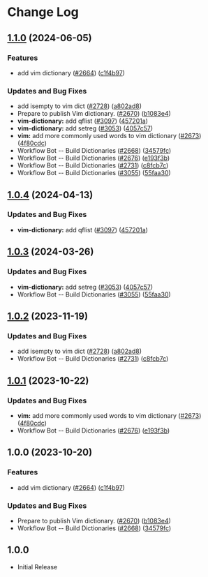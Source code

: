 # Change Log

## [1.1.0](https://github.com/kevintraver/cspell-dicts/compare/@cspell/dict-vim-v1.0.4...@cspell/dict-vim@1.1.0) (2024-06-05)


### Features

* add vim dictionary ([#2664](https://github.com/kevintraver/cspell-dicts/issues/2664)) ([c1f4b97](https://github.com/kevintraver/cspell-dicts/commit/c1f4b97d32aff5fb5b134a56ad0554ecf29ec62c))


### Updates and Bug Fixes

* add isempty to vim dict ([#2728](https://github.com/kevintraver/cspell-dicts/issues/2728)) ([a802ad8](https://github.com/kevintraver/cspell-dicts/commit/a802ad8c42c583abde8aefce0aae3e8bdcb775aa))
* Prepare to publish Vim dictionary. ([#2670](https://github.com/kevintraver/cspell-dicts/issues/2670)) ([b1083e4](https://github.com/kevintraver/cspell-dicts/commit/b1083e486add9eb128ca831dd4e35a4132fe52a8))
* **vim-dictionary:** add qflist ([#3097](https://github.com/kevintraver/cspell-dicts/issues/3097)) ([457201a](https://github.com/kevintraver/cspell-dicts/commit/457201a7761e0714d3b0e53bd3034de0492df530))
* **vim-dictionary:** add setreg ([#3053](https://github.com/kevintraver/cspell-dicts/issues/3053)) ([4057c57](https://github.com/kevintraver/cspell-dicts/commit/4057c57bcb2efee83acf02a5d50433ff55560ffe))
* **vim:** add more commonly used words to vim dictionary ([#2673](https://github.com/kevintraver/cspell-dicts/issues/2673)) ([4f80cdc](https://github.com/kevintraver/cspell-dicts/commit/4f80cdc3eb99a76fcec0897e3ebf535a4ed06724))
* Workflow Bot -- Build Dictionaries ([#2668](https://github.com/kevintraver/cspell-dicts/issues/2668)) ([34579fc](https://github.com/kevintraver/cspell-dicts/commit/34579fc37ad3e2db5a17ddb49f243f01c3449370))
* Workflow Bot -- Build Dictionaries ([#2676](https://github.com/kevintraver/cspell-dicts/issues/2676)) ([e193f3b](https://github.com/kevintraver/cspell-dicts/commit/e193f3b4d7f36f799c389ce8d488707d5330204a))
* Workflow Bot -- Build Dictionaries ([#2731](https://github.com/kevintraver/cspell-dicts/issues/2731)) ([c8fcb7c](https://github.com/kevintraver/cspell-dicts/commit/c8fcb7c9b5e3adf1f977634ca81802d69d20749b))
* Workflow Bot -- Build Dictionaries ([#3055](https://github.com/kevintraver/cspell-dicts/issues/3055)) ([55faa30](https://github.com/kevintraver/cspell-dicts/commit/55faa3099cd6cff9ced123b60ea522103f92a38f))

## [1.0.4](https://github.com/streetsidesoftware/cspell-dicts/compare/@cspell/dict-vim@1.0.3...@cspell/dict-vim@1.0.4) (2024-04-13)


### Updates and Bug Fixes

* **vim-dictionary:** add qflist ([#3097](https://github.com/streetsidesoftware/cspell-dicts/issues/3097)) ([457201a](https://github.com/streetsidesoftware/cspell-dicts/commit/457201a7761e0714d3b0e53bd3034de0492df530))

## [1.0.3](https://github.com/streetsidesoftware/cspell-dicts/compare/@cspell/dict-vim@1.0.2...@cspell/dict-vim@1.0.3) (2024-03-26)


### Updates and Bug Fixes

* **vim-dictionary:** add setreg ([#3053](https://github.com/streetsidesoftware/cspell-dicts/issues/3053)) ([4057c57](https://github.com/streetsidesoftware/cspell-dicts/commit/4057c57bcb2efee83acf02a5d50433ff55560ffe))
* Workflow Bot -- Build Dictionaries ([#3055](https://github.com/streetsidesoftware/cspell-dicts/issues/3055)) ([55faa30](https://github.com/streetsidesoftware/cspell-dicts/commit/55faa3099cd6cff9ced123b60ea522103f92a38f))

## [1.0.2](https://github.com/streetsidesoftware/cspell-dicts/compare/@cspell/dict-vim@1.0.1...@cspell/dict-vim@1.0.2) (2023-11-19)


### Updates and Bug Fixes

* add isempty to vim dict ([#2728](https://github.com/streetsidesoftware/cspell-dicts/issues/2728)) ([a802ad8](https://github.com/streetsidesoftware/cspell-dicts/commit/a802ad8c42c583abde8aefce0aae3e8bdcb775aa))
* Workflow Bot -- Build Dictionaries ([#2731](https://github.com/streetsidesoftware/cspell-dicts/issues/2731)) ([c8fcb7c](https://github.com/streetsidesoftware/cspell-dicts/commit/c8fcb7c9b5e3adf1f977634ca81802d69d20749b))

## [1.0.1](https://github.com/streetsidesoftware/cspell-dicts/compare/@cspell/dict-vim@1.0.0...@cspell/dict-vim@1.0.1) (2023-10-22)


### Updates and Bug Fixes

* **vim:** add more commonly used words to vim dictionary ([#2673](https://github.com/streetsidesoftware/cspell-dicts/issues/2673)) ([4f80cdc](https://github.com/streetsidesoftware/cspell-dicts/commit/4f80cdc3eb99a76fcec0897e3ebf535a4ed06724))
* Workflow Bot -- Build Dictionaries ([#2676](https://github.com/streetsidesoftware/cspell-dicts/issues/2676)) ([e193f3b](https://github.com/streetsidesoftware/cspell-dicts/commit/e193f3b4d7f36f799c389ce8d488707d5330204a))

## 1.0.0 (2023-10-20)


### Features

* add vim dictionary ([#2664](https://github.com/streetsidesoftware/cspell-dicts/issues/2664)) ([c1f4b97](https://github.com/streetsidesoftware/cspell-dicts/commit/c1f4b97d32aff5fb5b134a56ad0554ecf29ec62c))


### Updates and Bug Fixes

* Prepare to publish Vim dictionary. ([#2670](https://github.com/streetsidesoftware/cspell-dicts/issues/2670)) ([b1083e4](https://github.com/streetsidesoftware/cspell-dicts/commit/b1083e486add9eb128ca831dd4e35a4132fe52a8))
* Workflow Bot -- Build Dictionaries ([#2668](https://github.com/streetsidesoftware/cspell-dicts/issues/2668)) ([34579fc](https://github.com/streetsidesoftware/cspell-dicts/commit/34579fc37ad3e2db5a17ddb49f243f01c3449370))

## 1.0.0

- Initial Release
